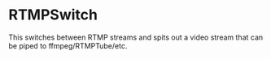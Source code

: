 RTMPSwitch
==========

This switches between RTMP streams and spits out a video stream that can be piped to ffmpeg/RTMPTube/etc.